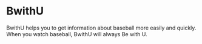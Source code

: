 # BwithU
BwithU helps you to get information about baseball more easily and quickly. When you watch baseball, BwithU will always Be with U.
